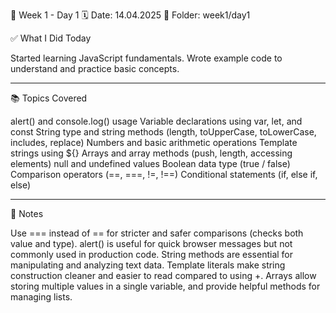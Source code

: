 📅 Week 1 - Day 1
🗓️ Date: 14.04.2025
📁 Folder: week1/day1

✅ What I Did Today

Started learning JavaScript fundamentals.
Wrote example code to understand and practice basic concepts.

---

📚 Topics Covered

alert() and console.log() usage
Variable declarations using var, let, and const
String type and string methods (length, toUpperCase, toLowerCase, includes, replace)
Numbers and basic arithmetic operations
Template strings using ${}
Arrays and array methods (push, length, accessing elements)
null and undefined values
Boolean data type (true / false)
Comparison operators (==, ===, !=, !==)
Conditional statements (if, else if, else)

---

💬 Notes

Use === instead of == for stricter and safer comparisons (checks both value and type).
alert() is useful for quick browser messages but not commonly used in production code.
String methods are essential for manipulating and analyzing text data.
Template literals make string construction cleaner and easier to read compared to using +.
Arrays allow storing multiple values in a single variable, and provide helpful methods for managing lists.